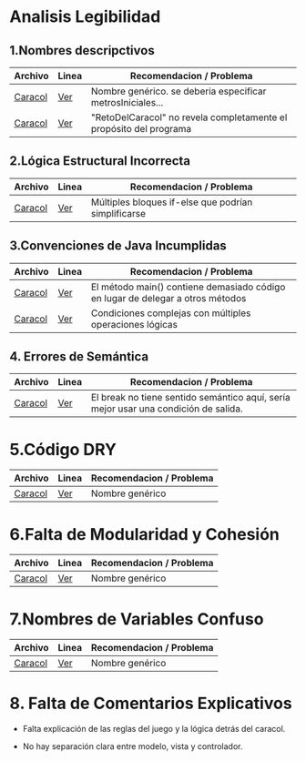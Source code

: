 # Analisis Legibilidad

## 1.Nombres descripctivos
| Archivo      |    Linea     |    Recomendacion / Problema |
|--------------|--------------|------------------|
| [Caracol](https://github.com/Dievex/prg1-22-23/blob/main/retos/entregas/diegoGarc%C3%ADa/RetoDelCaracol.java#L19) | [Ver](https://github.com/Dievex/prg1-22-23/blob/12b174140902b6c7b4191cfaf25d55f88d9226ac/retos/entregas/diegoGarc%C3%ADa/RetoDelCaracol.java#L20) |Nombre genérico. se deberia especificar metrosIniciales... |
| [Caracol](https://github.com/Dievex/prg1-22-23/blob/main/retos/entregas/diegoGarc%C3%ADa/RetoDelCaracol.java#L19) | [Ver](https://github.com/Dievex/prg1-22-23/blob/12b174140902b6c7b4191cfaf25d55f88d9226ac/retos/entregas/diegoGarc%C3%ADa/RetoDelCaracol.java#L1) |"RetoDelCaracol" no revela completamente el propósito del programa   |

## 2.Lógica Estructural Incorrecta
| Archivo      |    Linea     |    Recomendacion / Problema |
|--------------|--------------|------------------|
| [Caracol](https://github.com/Dievex/prg1-22-23/blob/main/retos/entregas/diegoGarc%C3%ADa/RetoDelCaracol.java#L19) | [Ver](https://github.com/Dievex/prg1-22-23/blob/12b174140902b6c7b4191cfaf25d55f88d9226ac/retos/entregas/diegoGarc%C3%ADa/RetoDelCaracol.java#L19) | Múltiples bloques if-else que podrían simplificarse   |
## 3.Convenciones de Java Incumplidas
| Archivo      |    Linea     |    Recomendacion / Problema  |
|--------------|--------------|------------------|
| [Caracol](https://github.com/Dievex/prg1-22-23/blob/main/retos/entregas/diegoGarc%C3%ADa/RetoDelCaracol.java#L19) | [Ver](https://github.com/Dievex/prg1-22-23/blob/12b174140902b6c7b4191cfaf25d55f88d9226ac/retos/entregas/diegoGarc%C3%ADa/RetoDelCaracol.java#L2) | El método main() contiene demasiado código en lugar de delegar a otros métodos |
| [Caracol](https://github.com/Dievex/prg1-22-23/blob/main/retos/entregas/diegoGarc%C3%ADa/RetoDelCaracol.java#L19) | [Ver](https://github.com/Dievex/prg1-22-23/blob/12b174140902b6c7b4191cfaf25d55f88d9226ac/retos/entregas/diegoGarc%C3%ADa/RetoDelCaracol.java#L26) | Condiciones complejas con múltiples operaciones lógicas |
## 4. Errores de Semántica
| Archivo      |    Linea     |    Recomendacion / Problema |
|--------------|--------------|------------------|
| [Caracol](https://github.com/Dievex/prg1-22-23/blob/main/retos/entregas/diegoGarc%C3%ADa/RetoDelCaracol.java#L19) | [Ver](https://github.com/Dievex/prg1-22-23/blob/12b174140902b6c7b4191cfaf25d55f88d9226ac/retos/entregas/diegoGarc%C3%ADa/RetoDelCaracol.java#L34) |El break no tiene sentido semántico aquí, sería mejor usar una condición de salida. |
# 5.Código DRY
| Archivo      |    Linea     |    Recomendacion / Problema |
|--------------|--------------|------------------|
| [Caracol](https://github.com/Dievex/prg1-22-23/blob/main/retos/entregas/diegoGarc%C3%ADa/RetoDelCaracol.java#L19) | [Ver]() |Nombre genérico   |
# 6.Falta de Modularidad y Cohesión
| Archivo      |    Linea     |    Recomendacion / Problema |
|--------------|--------------|------------------|
| [Caracol](https://github.com/Dievex/prg1-22-23/blob/main/retos/entregas/diegoGarc%C3%ADa/RetoDelCaracol.java#L19) | [Ver]() |Nombre genérico   |
# 7.Nombres de Variables Confuso
| Archivo      |    Linea     |    Recomendacion / Problema |
|--------------|--------------|------------------|
| [Caracol](https://github.com/Dievex/prg1-22-23/blob/main/retos/entregas/diegoGarc%C3%ADa/RetoDelCaracol.java#L19) | [Ver]() |Nombre genérico   |


# 8. Falta de Comentarios Explicativos


- Falta explicación de las reglas del juego y la lógica detrás del caracol.

- No hay separación clara entre modelo, vista y controlador.
